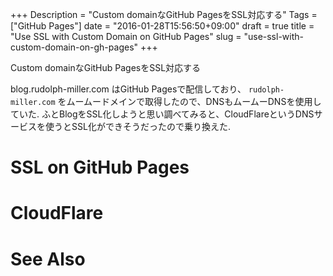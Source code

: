 +++
Description = "Custom domainなGitHub PagesをSSL対応する"
Tags = ["GitHub Pages"]
date = "2016-01-28T15:56:50+09:00"
draft = true
title = "Use SSL with Custom Domain on GitHub Pages"
slug = "use-ssl-with-custom-domain-on-gh-pages"
+++

Custom domainなGitHub PagesをSSL対応する

<!--more-->

blog.rudolph-miller.com はGitHub Pagesで配信しており、 `rudolph-miller.com` をムームードメインで取得したので、DNSもムームーDNSを使用していた.
ふとBlogをSSL化しようと思い調べてみると、CloudFlareというDNSサービスを使うとSSL化ができそうだったので乗り換えた.


# SSL on GitHub Pages

# CloudFlare

# See Also
